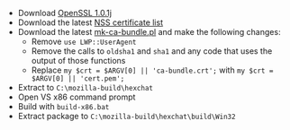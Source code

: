  * Download [OpenSSL 1.0.1j](http://www.openssl.org/source/openssl-1.0.1j.tar.gz)
 * Download the latest [NSS certificate list](http://hg.mozilla.org/mozilla-central/raw-file/default/security/nss/lib/ckfw/builtins/certdata.txt)
 * Download the latest [mk-ca-bundle.pl](https://raw.githubusercontent.com/bagder/curl/master/lib/mk-ca-bundle.pl) and make the following changes:
	* Remove `use LWP::UserAgent`
	* Remove the calls to `oldsha1` and `sha1` and any code that uses the output of those functions
	* Replace `my $crt = $ARGV[0] || 'ca-bundle.crt';` with `my $crt = $ARGV[0] || 'cert.pem';`
 * Extract to `C:\mozilla-build\hexchat`
 * Open VS x86 command prompt
 * Build with `build-x86.bat`
 * Extract package to `C:\mozilla-build\hexchat\build\Win32`
